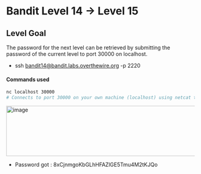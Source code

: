 # Bandit Level 14 → Level 15

## Level Goal
The password for the next level can be retrieved by submitting the password of the current level to port 30000 on localhost.

- ssh bandit14@bandit.labs.overthewire.org -p 2220

#### Commands used
```bash
nc localhost 30000
# Connects to port 30000 on your own machine (localhost) using netcat to read incoming data
```

<img width="561" height="134" alt="image" src="https://github.com/user-attachments/assets/65f71535-558e-4da8-8f05-97398d4caa43" />

- Password got : 8xCjnmgoKbGLhHFAZlGE5Tmu4M2tKJQo
